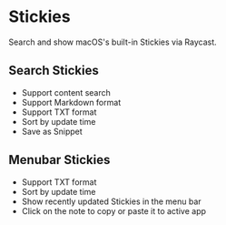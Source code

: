 # Stickies

Search and show macOS's built-in Stickies via Raycast.

## Search Stickies

- Support content search
- Support Markdown format
- Support TXT format
- Sort by update time
- Save as Snippet

## Menubar Stickies

- Support TXT format
- Sort by update time
- Show recently updated Stickies in the menu bar
- Click on the note to copy or paste it to active app
